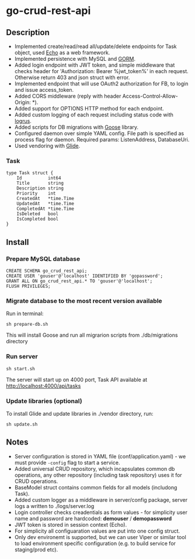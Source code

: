 # go-crud-rest-api

## Description
- Implemented create/read/read all/update/delete endpoints for Task object, used [Echo](https://github.com/labstack/echo) as a web framework.
- Implemented persistence with MySQL and [GORM](https://github.com/jinzhu/gorm).
- Added login endpoint with JWT token, and simple middleware that checks header for 'Authorization: Bearer %jwt_token%' in each request. Otherwise return 403 and json struct with error.
- Implemented endpoint that will use OAuth2 authorization for FB, to login and issue access_token.
- Added CORS middleware (reply with header Access-Control-Allow-Origin: *).
- Added support for OPTIONS HTTP method for each endpoint.
- Added custom logging of each request including status code with [logrus](https://github.com/sirupsen/logrus).
- Added scripts for DB migrations with [Goose](https://github.com/pressly/goose) library.
- Configured daemon over simple YAML config. File path is specified as process flag for daemon. Required params: ListenAddress, DatabaseUri.
 - Used vendoring with [Glide](https://github.com/Masterminds/glide).

### Task 
```
type Task struct {
    Id          int64
    Title       string
    Description string
    Priority    int
    CreatedAt   *time.Time
    UpdatedAt   *time.Time
    CompletedAt *time.Time
    IsDeleted   bool
    IsCompleted bool
}
```

## Install
### Prepare MySQL database
```
CREATE SCHEMA go_crud_rest_api;
CREATE USER 'gouser'@'localhost' IDENTIFIED BY 'gopassword';
GRANT ALL ON go_crud_rest_api.* TO 'gouser'@'localhost';
FLUSH PRIVILEGES;
```
### Migrate database to the most recent version available
Run in terminal:
```
sh prepare-db.sh
```
This will install Goose and run all migrarion scripts from ./db/migrations directory

### Run server
```
sh start.sh
```
The server will start up on 4000 port, Task API available at [http://localhost:4000/api/tasks](http://localhost:4000/api/tasks)

### Update libraries (optional)
To install Glide and update libraries in ./vendor directory, run:
```
sh update.sh
```

## Notes
- Server configuration is stored in YAML file (conf/application.yaml) - we must provide `-config` flag to start a service.
- Added universal CRUD repository, which incapsulates common db operations, any other repository (including task repository) uses it for CRUD operations.
- BaseModel struct contains common fields for all models (includong Task).
- Added custom logger as a middleware in server/config package, server logs a written to ./logs/server.log
- Login controller checks creadentials as form values - for simplicity user name and password are hardcoded:
  **demouser** / **demopassword**
- JWT token is stored in session context (Echo).
- For simplicity all configuaration values are put into one config struct.
- Only dev environemt is supported, but we can user Viper or similar tool to load environment specific configuration (e.g. to build service for staging/prod etc).
